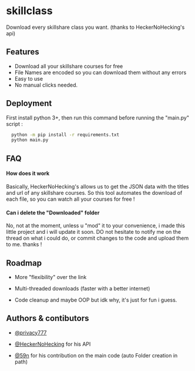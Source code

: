 
# skillclass

Download every skillshare class you want. (thanks to HeckerNoHecking's api)


## Features

- Download all your skillshare courses for free
- File Names are encoded so you can download them without any errors
- Easy to use
- No manual clicks needed.


## Deployment

First install python 3+, then run this command before running the "main.py" script :

```bash
  python -m pip install -r requirements.txt
  python main.py
```


## FAQ

#### How does it work

Basically, HeckerNoHecking's allows us to get the JSON data with the titles and url of any skillshare courses. So this tool automates the download of each file, so you can watch all your courses for free !

#### Can i delete the "Downloaded" folder

No, not at the moment, unless u "mod" it to your convenience, i made this little project and i will update it soon. DO not hesitate to notify me on the thread on what i could do, or commit changes to the code and upload them to me. thanks !



## Roadmap

- More "flexibility" over the link

- Multi-threaded downloads (faster with a better internet)

- Code cleanup and maybe OOP but idk why, it's just for fun i guess.

## Authors & contibutors

- [@privacy777](https://github.com/privacy777)

- [@HeckerNoHecking](https://replit.com/@HeckerNoHecking) for his API

- [@59n](https://github.com/59n) for his contribution on the main code (auto Folder creation in path)
